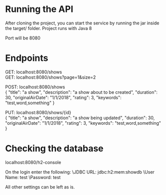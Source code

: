 # Running the API

After cloning the project, you can start the service by running the jar inside the target/ folder. Project runs with Java 8

Port will be 8080

# Endpoints
GET: localhost:8080/shows\
GET: localhost:8080/shows?page=1&size=2

POST: localhost:8080/shows\
{
    "title": "a show",
    "description": "a show about to be created",
    "duration": 30,
    "originalAirDate": "1/1/2018",
    "rating": 3,
    "keywords": "test,word,something"
}

PUT: localhost:8080/shows/{id}\
{
    "title": "a show",
    "description": "a show being updated",
    "duration": 30,
    "originalAirDate": "1/1/2018",
    "rating": 3,
    "keywords": "test,word,something"
}

# Checking the database
localhost:8080/h2-console

On the login enter the following:
\JDBC URL: jdbc:h2:mem:showdb
\User Name: test
\Password: test

All other settings can be left as is.